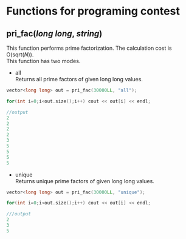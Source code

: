 # Functions for programing contest

## pri_fac(*long long*, *string*)  
This function performs prime factorization. The calculation cost is O(sqrt(*N*)).  
This function has two modes.

- all  
Returns all prime factors of given long long values.
```cpp
vector<long long> out = pri_fac(30000LL, "all");

for(int i=0;i<out.size();i++) cout << out[i] << endl;

//output
2
2
2
2
3
5
5
5
5
```

- unique  
Returns unique prime factors of given long long  values.
```cpp
vector<long long> out = pri_fac(30000LL, "unique");

for(int i=0;i<out.size();i++) cout << out[i] << endl;

///output
2
3
5
```
